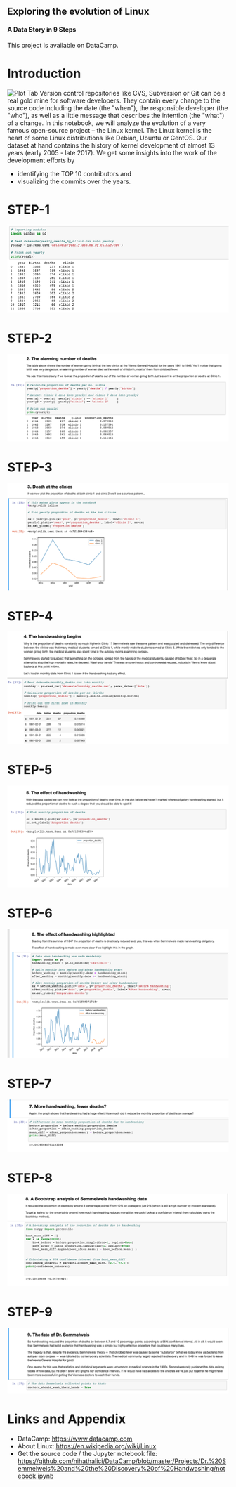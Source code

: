 ## Exploring the evolution of Linux
#### A Data Story in 9 Steps

This project is available on DataCamp.

Introduction
========================================================

![Plot Tab](https://upload.wikimedia.org/wikipedia/commons/3/35/Tux.svg) 
Version control repositories like CVS, Subversion or Git can be a real gold mine for software developers. They contain every change to the source code including the date (the "when"), the responsible developer (the "who"), as well as a little message that describes the intention (the "what") of a change.
In this notebook, we will analyze the evolution of a very famous open-source project – the Linux kernel. The Linux kernel is the heart of some Linux distributions like Debian, Ubuntu or CentOS. Our dataset at hand contains the history of kernel development of almost 13 years (early 2005 - late 2017). We get some insights into the work of the development efforts by
- identifying the TOP 10 contributors and
- visualizing the commits over the years.

STEP-1
========================================================
![Plot Tab](https://github.com/nihathalici/DataCamp/blob/master/Projects/Dr.%20Semmelweis%20and%20the%20Discovery%20of%20Handwashing/img/1.png)


STEP-2
========================================================
![Plot Tab](https://github.com/nihathalici/DataCamp/blob/master/Projects/Dr.%20Semmelweis%20and%20the%20Discovery%20of%20Handwashing/img/2.png)


STEP-3
========================================================
![Plot Tab](https://github.com/nihathalici/DataCamp/blob/master/Projects/Dr.%20Semmelweis%20and%20the%20Discovery%20of%20Handwashing/img/3.png)

STEP-4
========================================================
![Plot Tab](https://github.com/nihathalici/DataCamp/blob/master/Projects/Dr.%20Semmelweis%20and%20the%20Discovery%20of%20Handwashing/img/4.png)

STEP-5
========================================================
![Plot Tab](https://github.com/nihathalici/DataCamp/blob/master/Projects/Dr.%20Semmelweis%20and%20the%20Discovery%20of%20Handwashing/img/5.png)

STEP-6
========================================================
![Plot Tab](https://github.com/nihathalici/DataCamp/blob/master/Projects/Dr.%20Semmelweis%20and%20the%20Discovery%20of%20Handwashing/img/6.png)

STEP-7
========================================================
![Plot Tab](https://github.com/nihathalici/DataCamp/blob/master/Projects/Dr.%20Semmelweis%20and%20the%20Discovery%20of%20Handwashing/img/7.png)

STEP-8
========================================================
![Plot Tab](https://github.com/nihathalici/DataCamp/blob/master/Projects/Dr.%20Semmelweis%20and%20the%20Discovery%20of%20Handwashing/img/8.png)

STEP-9
========================================================
![Plot Tab](https://github.com/nihathalici/DataCamp/blob/master/Projects/Dr.%20Semmelweis%20and%20the%20Discovery%20of%20Handwashing/img/9.png)







Links and Appendix
========================================================

- DataCamp: https://www.datacamp.com
- About Linux: https://en.wikipedia.org/wiki/Linux
- Get the source code / the Jupyter notebook file: https://github.com/nihathalici/DataCamp/blob/master/Projects/Dr.%20Semmelweis%20and%20the%20Discovery%20of%20Handwashing/notebook.ipynb
